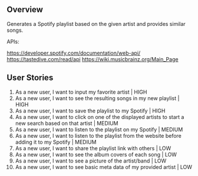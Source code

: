 ## Overview

Generates a Spotify playlist based on the given artist and provides similar songs.

APIs:

https://developer.spotify.com/documentation/web-api/
https://tastedive.com/read/api
https://wiki.musicbrainz.org/Main_Page

## User Stories

1) As a new user, I want to input my favorite artist | HIGH
2) As a new user, I want to see the resulting songs in my new playlist | HIGH
3) As a new user, I want to save the playlist to my Spotify | HIGH
4) As a new user, I want to click on one of the displayed artists to start a new search based on that artist | MEDIUM
5) As a new user, I want to listen to the playlist on my Spotify | MEDIUM
6) As a new user, I want to listen to the playlist from the website before adding it to my Spotify | MEDIUM
7) As a new user, I want to share the playlist link with others | LOW
8) As a new user, I want to see the album covers of each song | LOW
9) As a new user, I want to see a picture of the artist/band | LOW
10) As a new user, I want to see basic meta data of my provided artist | LOW

